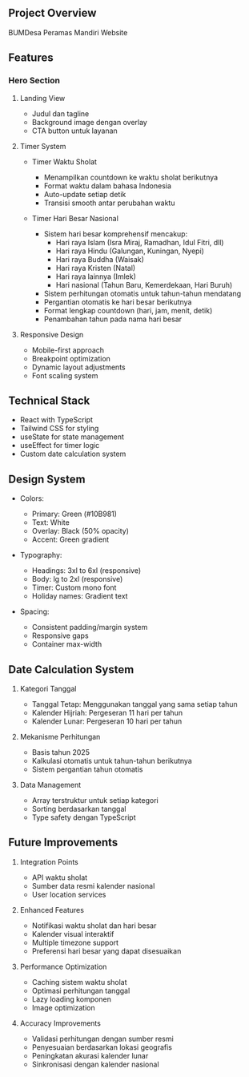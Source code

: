 ## Project Overview
BUMDesa Peramas Mandiri Website

## Features

### Hero Section
1. Landing View
   - Judul dan tagline
   - Background image dengan overlay
   - CTA button untuk layanan

2. Timer System
   - Timer Waktu Sholat
     * Menampilkan countdown ke waktu sholat berikutnya
     * Format waktu dalam bahasa Indonesia
     * Auto-update setiap detik
     * Transisi smooth antar perubahan waktu
   
   - Timer Hari Besar Nasional
     * Sistem hari besar komprehensif mencakup:
       - Hari raya Islam (Isra Miraj, Ramadhan, Idul Fitri, dll)
       - Hari raya Hindu (Galungan, Kuningan, Nyepi)
       - Hari raya Buddha (Waisak)
       - Hari raya Kristen (Natal)
       - Hari raya lainnya (Imlek)
       - Hari nasional (Tahun Baru, Kemerdekaan, Hari Buruh)
     * Sistem perhitungan otomatis untuk tahun-tahun mendatang
     * Pergantian otomatis ke hari besar berikutnya
     * Format lengkap countdown (hari, jam, menit, detik)
     * Penambahan tahun pada nama hari besar

3. Responsive Design
   - Mobile-first approach
   - Breakpoint optimization
   - Dynamic layout adjustments
   - Font scaling system

## Technical Stack
- React with TypeScript
- Tailwind CSS for styling
- useState for state management
- useEffect for timer logic
- Custom date calculation system

## Design System
- Colors:
  * Primary: Green (#10B981)
  * Text: White
  * Overlay: Black (50% opacity)
  * Accent: Green gradient

- Typography:
  * Headings: 3xl to 6xl (responsive)
  * Body: lg to 2xl (responsive)
  * Timer: Custom mono font
  * Holiday names: Gradient text

- Spacing:
  * Consistent padding/margin system
  * Responsive gaps
  * Container max-width

## Date Calculation System
1. Kategori Tanggal
   - Tanggal Tetap: Menggunakan tanggal yang sama setiap tahun
   - Kalender Hijriah: Pergeseran 11 hari per tahun
   - Kalender Lunar: Pergeseran 10 hari per tahun

2. Mekanisme Perhitungan
   - Basis tahun 2025
   - Kalkulasi otomatis untuk tahun-tahun berikutnya
   - Sistem pergantian tahun otomatis

3. Data Management
   - Array terstruktur untuk setiap kategori
   - Sorting berdasarkan tanggal
   - Type safety dengan TypeScript

## Future Improvements
1. Integration Points
   - API waktu sholat
   - Sumber data resmi kalender nasional
   - User location services

2. Enhanced Features
   - Notifikasi waktu sholat dan hari besar
   - Kalender visual interaktif
   - Multiple timezone support
   - Preferensi hari besar yang dapat disesuaikan

3. Performance Optimization
   - Caching sistem waktu sholat
   - Optimasi perhitungan tanggal
   - Lazy loading komponen
   - Image optimization

4. Accuracy Improvements
   - Validasi perhitungan dengan sumber resmi
   - Penyesuaian berdasarkan lokasi geografis
   - Peningkatan akurasi kalender lunar
   - Sinkronisasi dengan kalender nasional